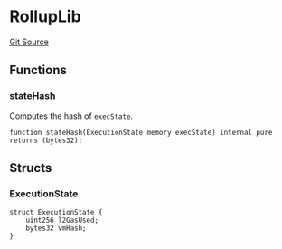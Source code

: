 # RollupLib
[Git Source](https://github.com/SpecularL2/specular/blob/559c78f8b09496c7f5c8f6e0b0262bee5e41d9a4/src/RollupLib.sol)


## Functions
### stateHash

Computes the hash of `execState`.


```solidity
function stateHash(ExecutionState memory execState) internal pure returns (bytes32);
```

## Structs
### ExecutionState

```solidity
struct ExecutionState {
    uint256 l2GasUsed;
    bytes32 vmHash;
}
```

